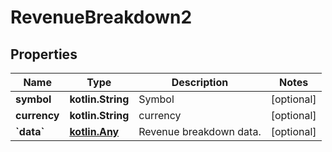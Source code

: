 
# RevenueBreakdown2

## Properties
Name | Type | Description | Notes
------------ | ------------- | ------------- | -------------
**symbol** | **kotlin.String** | Symbol |  [optional]
**currency** | **kotlin.String** | currency |  [optional]
**&#x60;data&#x60;** | [**kotlin.Any**](.md) | Revenue breakdown data. |  [optional]



